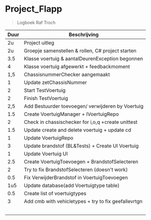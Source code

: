# Project_Flapp

<!-- | \_ | \_| -->

> Logboek Raf Troch

| Duur | Beschrijving                                      |
| ---- | ------------------------------------------------- |
| 2u   | Project uitleg                                    |
| 2u   | Groepje samenstellen & rollen, C# project starten |
| 3.5  | Klasse voertuig & aantalDeurenException begonnen  |
| 4    | Klasse voertuig afgewerkt + feedbackmoment        |
| 1,5  | ChassisnummerChecker aangemaakt                   |
| 1    | Update zetChassisNummer                           |
| 2    | Start TestVoertuig                                |
| 2    | Finish TestVoertuig                               |
| 2,5  | Add Bestuurder toevoegen/ verwijderen by Voertuig |
| 1.5  | Create VoertuigManager + IVoertuigRepo            |
| 2    | Check in chassischecker for i,o,q +create unittest|
| 1.5  | Update create and delete voertuig + update cd     |
| 1    | Update VoertuigRepo                               |
| 3    | Update brandstof (BL&Tests) + Create UI Voertuig  |
| 1    | Update Voertuig UI                                |
| 2.5  | Create VoertuigToevoegen + BrandstofSelecteren    |
| 2    | Try to fix BrandstofSelecteren (doesn't work)     |
| 0.5  | Fix VerwijderBrandstof in VoertuigToevoegen       |
| 1u5  | Update database(add Voertuigtype table)           |
| 0.5  | Create list of voertuigtypes                      |
| 3    | Add cmb with vehicletypes + try to fix geefallevrtgn|
|      |                                                   |
|      |                                                   |
|      |                                                   |
|      |                                                   |
|      |                                                   |

